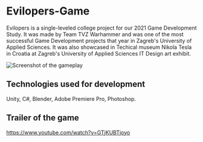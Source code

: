 # Evilopers-Game
Evilopers is a single-leveled college project for our 2021 Game Development Study.
It was made by Team TVZ Warhammer and was one of the most successful Game Development projects that year in Zagreb's University of Applied Sciences. 
It was also showcased in Techical museum Nikola Tesla in Croatia at Zagreb's University of Applied Sciences IT Design art exhibit.

![Screenshot of the gameplay](https://i.ibb.co/Bnr086D/Screenshot-3.jpg)

## Technologies used for development
Unity, C#, Blender, Adobe Premiere Pro, Photoshop.

## Trailer of the game
https://www.youtube.com/watch?v=GTjKUBTjoyo
